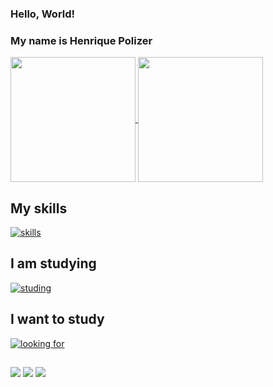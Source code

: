 ### Hello, World! 
### My name is Henrique Polizer

<a href="https://github.com/anuraghazra/github-readme-stats">
  <img height=200 align="center" src="https://github-readme-stats.vercel.app/api?username=rickkruiv&theme=radical" />
</a>
<a href="https://github.com/anuraghazra/convoychat">
  <img height=200 align="center" src="https://github-readme-stats.vercel.app/api/top-langs?username=rickkruiv&layout=compact&langs_count=8&card_width=320&theme=radical" />
</a>

## My skills
[![skills](https://skillicons.dev/icons?i=html,css,js,py)](https://skillicons.dev)

## I am studying

[![studing](https://skillicons.dev/icons?i=html,css,js,react,git,github)](https://skillicons.dev)

## I want to study

[![looking for](https://skillicons.dev/icons?i=nodejs,php,mysql,java,c,cpp,cs)](https://skillicons.dev)

##

<div> 
  <a href="https://instagram.com/po.rickk" target="_blank"><img src="https://img.shields.io/badge/-Instagram-%23E4405F?style=for-the-badge&logo=instagram&logoColor=white" target="_blank"></a>
  <a href = "mailto:polizerrickk@gmail.com"><img src="https://img.shields.io/badge/-Gmail-%23333?style=for-the-badge&logo=gmail&logoColor=white" target="_blank"></a>
  <a href="https://www.linkedin.com/in/henrique-ferreira-polizer-81b450237?utm_source=share&utm_campaign=share_via&utm_content=profile&utm_medium=android_app" target="_blank"><img src="https://img.shields.io/badge/-LinkedIn-%230077B5?style=for-the-badge&logo=linkedin&logoColor=white" target="_blank"></a> 
</div>
